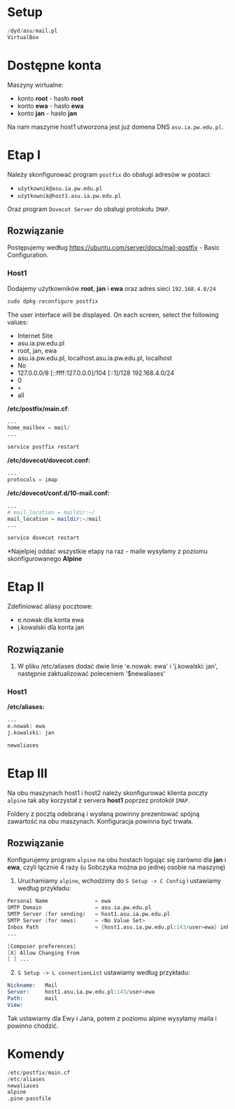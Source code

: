 # Setup

```s
/dyd/asu/mail.pl
VirtualBox
```

# Dostępne konta

Maszyny wirtualne:
- konto **root** - hasło **root**
- konto **ewa** - hasło **ewa**
- konto **jan** - hasło **jan**

Na nam maszynie host1 utworzona jest już domena DNS `asu.ia.pw.edu.pl`.

# Etap I

Należy skonfigurować program `postfix` do obsługi adresów w postaci:
- `użytkownik@asu.ia.pw.edu.pl`
- `użytkownik@host1.asu.ia.pw.edu.pl`

Oraz program `Dovecot Server` do obsługi protokołu `IMAP`.

## Rozwiązanie

Postępujemy według https://ubuntu.com/server/docs/mail-postfix - Basic Configuration.

### Host1

Dodajemy użytkowników **root**, **jan** i **ewa** oraz adres sieci `192.168.4.0/24`
```s
sudo dpkg-reconfigure postfix
```
The user interface will be displayed. On each screen, select the following values:
- Internet Site
- asu.ia.pw.edu.pl
- root, jan, ewa
- asu.ia.pw.edu.pl, localhost.asu.ia.pw.edu.pl, localhost
- No
- 127.0.0.0/8 [::ffff:127.0.0.0]/104 [::1]/128 192.168.4.0/24
- 0
- `+`
- all

**/etc/postfix/main.cf**:
```s
...
home_mailbox = mail/
...
```

```s
service postfix restart
```

**/etc/dovecot/dovecot.conf:**
```s
...
protocols = imap
```

**/etc/dovecot/conf.d/10-mail.conf:**
```s
...
# mail_location = maildir:~/
mail_location = maildir:~/mail
...
```

```s
service dovecot restart
```

*Najelpiej oddać wszystkie etapy na raz - maile wysyłamy z poziomu skonfigurowanego **Alpine**

# Etap II

Zdefiniować aliasy pocztowe:
- e.nowak dla konta ewa
- j.kowalski dla konta jan

## Rozwiązanie

1. W pliku /etc/aliases dodać dwie linie 'e.nowak: ewa' i 'j.kowalski: jan', następnie zaktualizować poleceniem '$newaliases'

### Host1

**/etc/aliases:**
```s
...
e.nowak: ewa
j.kowalski: jan
```

```s
newaliases
```

# Etap III

Na obu maszynach host1 i host2 należy skonfigurować klienta poczty `alpine` tak aby korzystał z servera **host1** poprzez protokół `IMAP`.

Foldery z pocztą odebraną i wysłaną powinny prezentować spójną zawartość na obu maszynach. Konfiguracja powinna być trwała.

## Rozwiązanie

Konfigurujemy program `alpine` na obu hostach logując się zarówno dla **jan** i **ewa**, czyli łącznie 4 razy (u Sobczyka można po jednej osobie na maszynę)
1. Uruchamiamy `alpine`, wchodzimy do `S Setup -> C Config` i ustawiamy według przykładu:

```s
Personal Name               = ewa
SMTP Domain                 = asu.ia.pw.edu.pl
SMTP Server (for sending)   = host1.asu.ia.pw.edu.pl
SMTP Server (for news)      = <No Value Set>
Inbox Path                  = {host1.asu.ia.pw.edu.pl:143/user=ewa} inbox
...

[Composer preferences]
[X] Allow Changing From
[ ] ...
```

2. `S Setup -> L connectionList` ustawiamy według przykładu:

```s
Nickname:   Mail
Server:     host1.asu.ia.pw.edu.pl:143/user=ewa
Path:       mail
View:
```

Tak ustawiamy dla Ewy i Jana, potem z poziomu alpine wysyłamy maila i powinno chodzić.

# Komendy

```s
/etc/postfix/main.cf
/etc/aliases
newaliases
alpine
.pine-passfile
```
